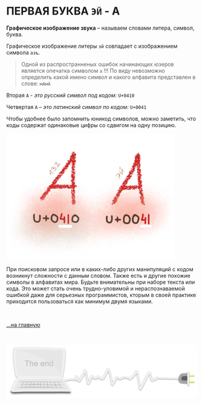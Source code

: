 # ПЕРВАЯ БУКВА `ЭЙ` - А

**Графическое изображение звука** – называем словами литера, символ, буква.

Графическое изображение литеры `эй` совпадает с изображением символа `азъ`.


>Одной из распространненых ошибок начинающих юзеров является опечатка символом `a` !!! По виду невозможно определить какой имено символ и какого алфавита представлен в слове: `мАмA`

Вторая `А` - *это русский символ под кодом:* `U+0410`

Четвертая `A` – *это латинский символ по кодом:* `U+0041`

Чтобы удобнее было запомнить юникод символов, можно заметить, что коды содержат одинаковые цифры со сдвигом на одну позицию.

![Юникод символов эй и азъ](../assets/img/unicode-0041.png)

При поисковом запросе или в каких-либо других манипуляций с кодом возникнут сложности с данным словом. Также есть и другие похожие символы в алфавитах мира. Будьте внимательны при наборе текста или кода. Это может стать очень трудно-уловимой и нераспознаваемой ошибкой даже для серьезных программистов, кторым в своей практике приходится пользоваться как минимум двумя языками.

<br>

[…на главную](/)

<br>

<span id="comp-end-img" class="img" onclick="imgResize()">![image-bottom](../assets/svg/comp-end.svg)</span>
